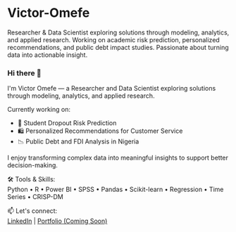 # Victor-Omefe
Researcher &amp; Data Scientist exploring solutions through modeling, analytics, and applied research. Working on academic risk prediction, personalized recommendations, and public debt impact studies. Passionate about turning data into actionable insight.
### Hi there 👋  
I'm Victor Omefe — a Researcher and Data Scientist exploring solutions through modeling, analytics, and applied research.

Currently working on:
- 🧠 Student Dropout Risk Prediction
- 🛍️ Personalized Recommendations for Customer Service
- 📉 Public Debt and FDI Analysis in Nigeria

I enjoy transforming complex data into meaningful insights to support better decision-making.

🛠️ Tools & Skills:  
Python • R • Power BI • SPSS • Pandas • Scikit-learn • Regression • Time Series • CRISP-DM

📫 Let's connect:  
[LinkedIn](https://www.linkedin.com/in/victoromefe/) | [Portfolio (Coming Soon)](https://omefevictor.github.io)
